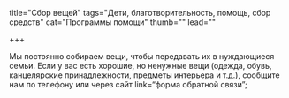 title="Сбор вещей"
tags="Дети, благотворительность, помощь, сбор средств"
cat="Программы помощи"
thumb=""
lead=""

+++

Мы постоянно собираем вещи, чтобы передавать их в нуждающиеся семьи. Если у вас есть хорошие, но ненужные вещи (одежда, обувь, канцелярские принадлежности, предметы интерьера и т.д.), сообщите нам по телефону или через сайт link=“форма обратной связи”;
